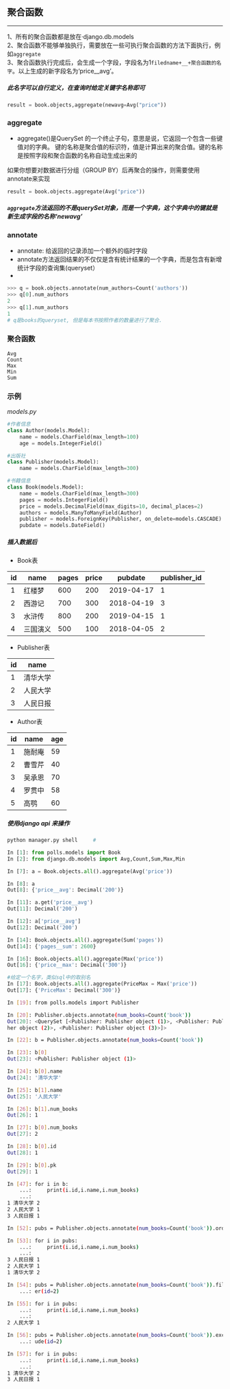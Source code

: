 ## 聚合函数
---
1、所有的聚合函数都是放在·django.db.models  
2、聚合函数不能够单独执行，需要放在一些可执行聚合函数的方法下面执行，例如`aggregate`   
3、聚合函数执行完成后，会生成一个字段，字段名为1`filedname+__+聚合函数的名字`。以上生成的新字段名为‘price__avg’。
    
##### 此名字可以自行定义，在查询时给定关键字名称即可
```python
result = book.objects,aggregate(newavg=Avg("price"))
```
        
### aggregate
* aggregate()是QuerySet 的一个终止子句，意思是说，它返回一个包含一些键值对的字典。  键的名称是聚合值的标识符，值是计算出来的聚合值。键的名称是按照字段和聚合函数的名称自动生成出来的 

如果你想要对数据进行分组（GROUP BY）后再聚合的操作，则需要使用annotate来实现   
```python
result = book.objects.aggregate(Avg("price"))
```


##### `aggregate`方法返回的不是querySet对象，而是一个字典，这个字典中的键就是新生成字段的名称‘newavg’


### annotate
* annotate: 给返回的记录添加一个额外的临时字段  
* annotate方法返回结果的不仅仅是含有统计结果的一个字典，而是包含有新增统计字段的查询集(queryset）
* 

```python
>>> q = book.objects.annotate(num_authors=Count('authors'))
>>> q[0].num_authors
2
>>> q[1].num_authors
1
# q是books的queryset, 但是每本书按照作者的数量进行了聚合.
```

### 聚合函数

    Avg
    Count
    Max
    Min
    Sum

### 示例

*models.py*
```python
#作者信息
class Author(models.Model):
    name = models.CharField(max_length=100)
    age = models.IntegerField()

#出版社
class Publisher(models.Model):
    name = models.CharField(max_length=300)

#书籍信息
class Book(models.Model):
    name = models.CharField(max_length=300)
    pages = models.IntegerField()
    price = models.DecimalField(max_digits=10, decimal_places=2)
    authors = models.ManyToManyField(Author)
    publisher = models.ForeignKey(Publisher, on_delete=models.CASCADE)
    pubdate = models.DateField()
```
##### 插入数据后
* Book表  

|id |name | pages | price | pubdate | publisher_id |
|-----|------|--------|------|-------|------|
|1 | 红楼梦 | 600 |200 |2019-04-17 | 1  |
|2 | 西游记 | 700 | 300 |2018-04-19 | 3  |
|3 | 水浒传 | 800 | 200 |2019-04-15 | 1 |
|4 | 三国演义  |  500 | 100 | 2018-04-05 | 2 |


* Publisher表  

|id |name |  
|---|---|  
|1 |  清华大学  |
|2  | 人民大学  |
|3   |人民日报  |
    
* Author表  
    
|id | name | age |  
|---|----|-----|  
|1  | 施耐庵| 59  |
|2   |曹雪芹| 40  |
|3   |吴承恩| 70  |
|4  | 罗贯中| 58  |
|5  | 高鹗  |60  |


##### 使用django api 来操作
```bash 
python manager.py shell     #
```
```python
In [1]: from polls.models import Book
In [2]: from django.db.models import Avg,Count,Sum,Max,Min

In [7]: a = Book.objects.all().aggregate(Avg('price'))

In [8]: a
Out[8]: {'price__avg': Decimal('200')}

In [11]: a.get('price__avg')
Out[11]: Decimal('200')

In [12]: a['price__avg']
Out[12]: Decimal('200')

In [14]: Book.objects.all().aggregate(Sum('pages'))
Out[14]: {'pages__sum': 2600}

In [16]: Book.objects.all().aggregate(Max('price'))
Out[16]: {'price__max': Decimal('300')}

#给定一个名字，类似sql中的取别名
In [17]: Book.objects.all().aggregate(PriceMax = Max('price'))
Out[17]: {'PriceMax': Decimal('300')}


```

```bash
In [19]: from polls.models import Publisher

In [20]: Publisher.objects.annotate(num_books=Count('book'))
Out[20]: <QuerySet [<Publisher: Publisher object (1)>, <Publisher: Publis
her object (2)>, <Publisher: Publisher object (3)>]>

In [22]: b = Publisher.objects.annotate(num_books=Count('book'))

In [23]: b[0]
Out[23]: <Publisher: Publisher object (1)>

In [24]: b[0].name
Out[24]: '清华大学'

In [25]: b[1].name
Out[25]: '人民大学'

In [26]: b[1].num_books
Out[26]: 1

In [27]: b[0].num_books
Out[27]: 2

In [28]: b[0].id
Out[28]: 1

In [29]: b[0].pk
Out[29]: 1

In [47]: for i in b:
    ...:     print(i.id,i.name,i.num_books)
    ...: 
1 清华大学 2
2 人民大学 1
3 人民日报 1

In [52]: pubs = Publisher.objects.annotate(num_books=Count('book')).order_by('-id')

In [53]: for i in pubs:
    ...:     print(i.id,i.name,i.num_books)
    ...: 
3 人民日报 1
2 人民大学 1
1 清华大学 2

In [54]: pubs = Publisher.objects.annotate(num_books=Count('book')).filt
    ...: er(id=2)

In [55]: for i in pubs:
    ...:     print(i.id,i.name,i.num_books)
    ...: 
2 人民大学 1

In [56]: pubs = Publisher.objects.annotate(num_books=Count('book')).excl
    ...: ude(id=2)

In [57]: for i in pubs:
    ...:     print(i.id,i.name,i.num_books)
    ...: 
1 清华大学 2
3 人民日报 1

```
